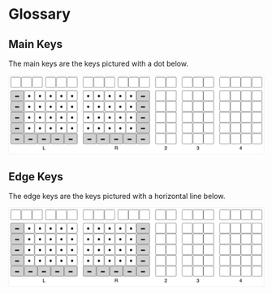 # Glossary

## Main Keys

The main keys are the keys pictured with a dot below.

![](images/modules.png)

## Edge Keys

The edge keys are the keys pictured with a horizontal line below.

![](images/modules.png)

